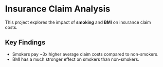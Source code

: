 # Insurance Claim Analysis

This project explores the impact of **smoking** and **BMI** on insurance claim costs.

## Key Findings
- Smokers pay ~3x higher average claim costs compared to non-smokers.
- BMI has a much stronger effect on smokers than non-smokers.
